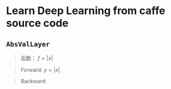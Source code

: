 # Learn Deep Learning from caffe source code

## `AbsValLayer`

> 函数： $f = |x|$ 
>

> Forward:  $y = |x|$

> Backward: 